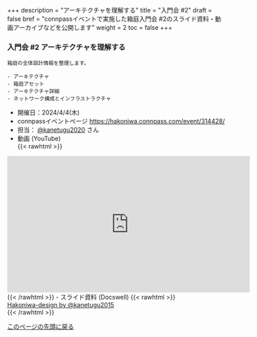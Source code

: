 +++
description = "アーキテクチャを理解する"
title = "入門会 #2"
draft = false
bref = "connpassイベントで実施した箱庭入門会 #2のスライド資料・動画アーカイブなどを公開します"
weight = 2
toc = false
+++

### 入門会 #2 アーキテクチャを理解する

```
箱庭の全体設計情報を整理します。

- アーキテクチャ
- 箱庭アセット
- アーキテクチャ詳細
- ネットワーク構成とインフラストラクチャ
```

- 開催日：2024/4/4(木)
- connpassイベントページ <https://hakoniwa.connpass.com/event/314428/>
- 担当： [@kanetugu2020](https://twitter.com/kanetugu2020) さん
- 動画 (YouTube)  
{{< rawhtml >}}

<iframe width="560" height="315" src="https://www.youtube.com/embed/kvgNpvQ_JKA?si=RgVJLGdNlb_-uvwn" title="YouTube video player" frameborder="0" allow="accelerometer; autoplay; clipboard-write; encrypted-media; gyroscope; picture-in-picture; web-share" referrerpolicy="strict-origin-when-cross-origin" allowfullscreen></iframe>
{{< /rawhtml >}}
 - スライド資料 (Docswell)  
{{< rawhtml >}}
<script async class="docswell-embed" src="https://bcdn.docswell.com/assets/libs/docswell-embed/docswell-embed.min.js" data-src="https://www.docswell.com/slide/538X4Y/embed" data-aspect="0.5625"></script><div class="docswell-link"><a href="https://www.docswell.com/s/kanetugu2015/538X4Y-hakoniwa-design">Hakoniwa-design by @kanetugu2015</a></div>
{{< /rawhtml >}}

[このページの先頭に戻る](#top)
